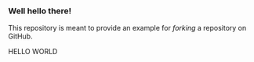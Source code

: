 ### Well hello there!

This repository is meant to provide an example for *forking* a repository on GitHub.

HELLO WORLD
